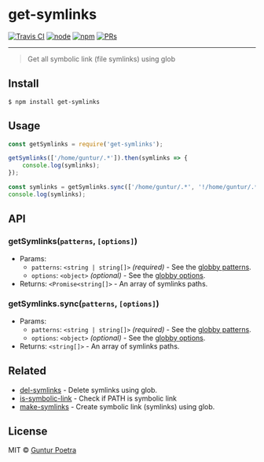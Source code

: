 # get-symlinks

[![Travis CI](https://img.shields.io/travis/iguntur/get-symlinks.svg?style=flat-square)](https://travis-ci.org/iguntur/get-symlinks)
[![node](https://img.shields.io/node/v/get-symlinks.svg?style=flat-square)](#)
[![npm](https://img.shields.io/npm/v/get-symlinks.svg?style=flat-square)](https://www.npmjs.org/package/get-symlinks)
[![PRs](https://img.shields.io/badge/PRs-welcome-brightgreen.svg?style=flat-square)](#)

---

> Get all symbolic link (file symlinks) using glob


## Install

```console
$ npm install get-symlinks
```


## Usage

```js
const getSymlinks = require('get-symlinks');

getSymlinks(['/home/guntur/.*']).then(symlinks => {
    console.log(symlinks);
});

const symlinks = getSymlinks.sync(['/home/guntur/.*', '!/home/guntur/.*rc']);
console.log(symlinks);
```


## API

### getSymlinks(`patterns`, `[options]`)

- Params:
  - `patterns`: `<string | string[]>` _(required)_ - See the [globby patterns](https://github.com/sindresorhus/globby#patterns).
  - `options`: `<object>` _(optional)_ - See the [globby options](https://github.com/sindresorhus/globby#options).
- Returns: `<Promise<string[]>` - An array of symlinks paths.

### getSymlinks.sync(`patterns`, `[options]`)

- Params:
  - `patterns`: `<string | string[]>` _(required)_ - See the [globby patterns](https://github.com/sindresorhus/globby#patterns).
  - `options`: `<object>` _(optional)_ - See the [globby options](https://github.com/sindresorhus/globby#options).
- Returns: `<string[]>` - An array of symlinks paths.


## Related

- [del-symlinks](https://github.com/iguntur/del-symlinks) - Delete symlinks using glob.
- [is-symbolic-link](https://github.com/iguntur/is-symbolic-link) - Check if PATH is symbolic link
- [make-symlinks](https://github.com/iguntur/make-symlinks) - Create symbolic link (symlinks) using glob.


## License

MIT © [Guntur Poetra](https://github.com/iguntur)
